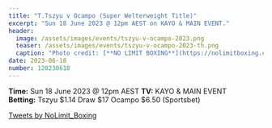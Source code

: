 ```yaml
---
title: "T.Tszyu v Ocampo (Super Welterweight Title)"
excerpt: "Sun 18 June 2023 @ 12pm AEST on KAYO & MAIN EVENT."
header:
  image: /assets/images/events/tszyu-v-ocampo-2023.png
  teaser: /assets/images/events/tszyu-v-ocampo-2023-th.png
  caption: "Photo credit: [**NO LIMIT BOXING**](https://nolimitboxing.com.au/events/tim-tszyu-vs-carlos-ocampo/)"
date: 2023-06-18
number: 120230618
---
```


**Time:** Sun 18 June 2023 @ 12pm AEST 
**TV:** KAYO & MAIN EVENT      
**Betting:** Tszyu $1.14 Draw $17 Ocampo $6.50 (Sportsbet)

<a class="twitter-timeline" href="https://twitter.com/NoLimit_Boxing?ref_src=twsrc%5Etfw">Tweets by NoLimit_Boxing</a> <script async src="https://platform.twitter.com/widgets.js" charset="utf-8"></script>